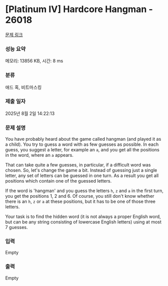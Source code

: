 # [Platinum IV] Hardcore Hangman - 26018 

[문제 링크](https://www.acmicpc.net/problem/26018) 

### 성능 요약

메모리: 13856 KB, 시간: 8 ms

### 분류

애드 혹, 비트마스킹

### 제출 일자

2025년 8월 2일 14:22:13

### 문제 설명

<p>You have probably heard about the game called hangman (and played it as a child). You try to guess a word with as few guesses as possible. In each guess, you suggest a letter, for example an <code>a</code>, and you get all the positions in the word, where an <code>a</code> appears.</p>

<p>That can take quite a few guesses, in particular, if a difficult word was chosen. So, let's change the game a bit. Instead of guessing just a single letter, any set of letters can be guessed in one turn. As a result you get all positions which contain one of the guessed letters.</p>

<p>If the word is 'hangman' and you guess the letters <code>h</code>, <code>z</code> and <code>a</code> in the first turn, you get the positions 1, 2 and 6. Of course, you still don't know whether there is an <code>h</code>, <code>z</code> or <code>a</code> at these positions, but it has to be one of those three letters.</p>

<p>Your task is to find the hidden word (it is not always a proper English word, but can be any string consisting of lowercase English letters) using at most 7 guesses.</p>

### 입력 

 Empty

### 출력 

 Empty

